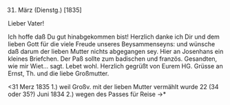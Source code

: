  31. März (Dienstg.) [1835]

Lieber Vater!

Ich hoffe daß Du gut hinabgekommen bist! Herzlich danke ich Dir und dem lieben Gott für die viele Freude unseres Beysammenseyns: und wünsche daß darum der lieben Mutter nichts abgegangen sey. Hier an Josenhans ein kleines Briefchen. Der Paß sollte zum badischen und französ. Gesandten, wie mir Wiet... sagt. Lebet wohl. Herzlich gegrüßt von Eurem
 HG.
Grüsse an Ernst, Th. und die liebe Großmutter.

<31 Merz 1835 1.) weil Großv. mit der lieben Mutter vermählt wurde 22 (34 oder 35?) Juni 1834
 2.) wegen des Passes für Reise ->*

